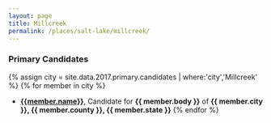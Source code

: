 ```yaml
---
layout: page
title: Millcreek
permalink: /places/salt-lake/millcreek/
---
```


### Primary Candidates
{% assign city = site.data.2017.primary.candidates | where:'city','Millcreek' %}
{% for member in city  %}
- <strong>[{{member.name}}](/../people/{{member.id}})</strong>, Candidate for <strong>{{ member.body }}</strong> of <strong>{{ member.city }}, {{ member.county }}, {{ member.state }}</strong>
{% endfor %}
